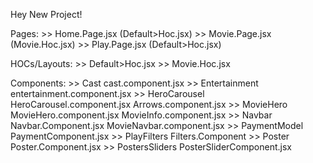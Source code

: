 Hey New Project!

Pages:
    >> Home.Page.jsx (Default>Hoc.jsx)
    >> Movie.Page.jsx (Movie.Hoc.jsx)
    >> Play.Page.jsx (Default>Hoc.jsx)

HOCs/Layouts:
    >> Default>Hoc.jsx
    >> Movie.Hoc.jsx
    
Components:
    >> Cast             cast.component.jsx
    >> Entertainment    entertainment.component.jsx
    >> HeroCarousel     HeroCarousel.component.jsx
                        Arrows.component.jsx
    >> MovieHero        MovieHero.component.jsx
                        MovieInfo.component.jsx
    >> Navbar           Navbar.Component.jsx
                        MovieNavbar.component.jsx
    >> PaymentModel     PaymentComponent.jsx
    >> PlayFilters      Filters.Component
    >> Poster           Poster.Component.jsx
    >> PostersSliders   PosterSliderComponent.jsx
    
